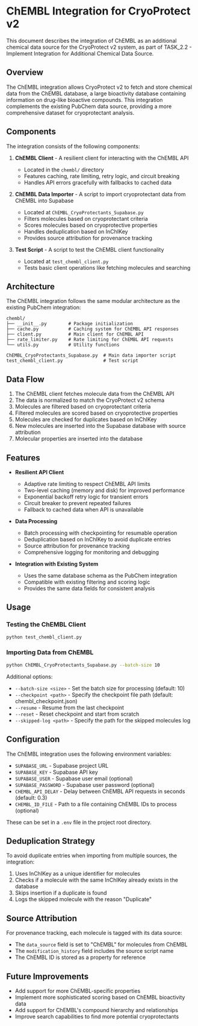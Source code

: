 # ChEMBL Integration for CryoProtect v2

This document describes the integration of ChEMBL as an additional chemical data source for the CryoProtect v2 system, as part of TASK_2.2 - Implement Integration for Additional Chemical Data Source.

## Overview

The ChEMBL integration allows CryoProtect v2 to fetch and store chemical data from the ChEMBL database, a large bioactivity database containing information on drug-like bioactive compounds. This integration complements the existing PubChem data source, providing a more comprehensive dataset for cryoprotectant analysis.

## Components

The integration consists of the following components:

1. **ChEMBL Client** - A resilient client for interacting with the ChEMBL API
   - Located in the `chembl/` directory
   - Features caching, rate limiting, retry logic, and circuit breaking
   - Handles API errors gracefully with fallbacks to cached data

2. **ChEMBL Data Importer** - A script to import cryoprotectant data from ChEMBL into Supabase
   - Located at `ChEMBL_CryoProtectants_Supabase.py`
   - Filters molecules based on cryoprotectant criteria
   - Scores molecules based on cryoprotective properties
   - Handles deduplication based on InChIKey
   - Provides source attribution for provenance tracking

3. **Test Script** - A script to test the ChEMBL client functionality
   - Located at `test_chembl_client.py`
   - Tests basic client operations like fetching molecules and searching

## Architecture

The ChEMBL integration follows the same modular architecture as the existing PubChem integration:

```
chembl/
├── __init__.py        # Package initialization
├── cache.py           # Caching system for ChEMBL API responses
├── client.py          # Main client for ChEMBL API
├── rate_limiter.py    # Rate limiting for ChEMBL API requests
└── utils.py           # Utility functions

ChEMBL_CryoProtectants_Supabase.py  # Main data importer script
test_chembl_client.py               # Test script
```

## Data Flow

1. The ChEMBL client fetches molecule data from the ChEMBL API
2. The data is normalized to match the CryoProtect v2 schema
3. Molecules are filtered based on cryoprotectant criteria
4. Filtered molecules are scored based on cryoprotective properties
5. Molecules are checked for duplicates based on InChIKey
6. New molecules are inserted into the Supabase database with source attribution
7. Molecular properties are inserted into the database

## Features

- **Resilient API Client**
  - Adaptive rate limiting to respect ChEMBL API limits
  - Two-level caching (memory and disk) for improved performance
  - Exponential backoff retry logic for transient errors
  - Circuit breaker to prevent repeated failures
  - Fallback to cached data when API is unavailable

- **Data Processing**
  - Batch processing with checkpointing for resumable operation
  - Deduplication based on InChIKey to avoid duplicate entries
  - Source attribution for provenance tracking
  - Comprehensive logging for monitoring and debugging

- **Integration with Existing System**
  - Uses the same database schema as the PubChem integration
  - Compatible with existing filtering and scoring logic
  - Provides the same data fields for consistent analysis

## Usage

### Testing the ChEMBL Client

```bash
python test_chembl_client.py
```

### Importing Data from ChEMBL

```bash
python ChEMBL_CryoProtectants_Supabase.py --batch-size 10
```

Additional options:
- `--batch-size <size>` - Set the batch size for processing (default: 10)
- `--checkpoint <path>` - Specify the checkpoint file path (default: chembl_checkpoint.json)
- `--resume` - Resume from the last checkpoint
- `--reset` - Reset checkpoint and start from scratch
- `--skipped-log <path>` - Specify the path for the skipped molecules log

## Configuration

The ChEMBL integration uses the following environment variables:

- `SUPABASE_URL` - Supabase project URL
- `SUPABASE_KEY` - Supabase API key
- `SUPABASE_USER` - Supabase user email (optional)
- `SUPABASE_PASSWORD` - Supabase user password (optional)
- `CHEMBL_API_DELAY` - Delay between ChEMBL API requests in seconds (default: 0.3)
- `CHEMBL_ID_FILE` - Path to a file containing ChEMBL IDs to process (optional)

These can be set in a `.env` file in the project root directory.

## Deduplication Strategy

To avoid duplicate entries when importing from multiple sources, the integration:

1. Uses InChIKey as a unique identifier for molecules
2. Checks if a molecule with the same InChIKey already exists in the database
3. Skips insertion if a duplicate is found
4. Logs the skipped molecule with the reason "Duplicate"

## Source Attribution

For provenance tracking, each molecule is tagged with its data source:

- The `data_source` field is set to "ChEMBL" for molecules from ChEMBL
- The `modification_history` field includes the source script name
- The ChEMBL ID is stored as a property for reference

## Future Improvements

- Add support for more ChEMBL-specific properties
- Implement more sophisticated scoring based on ChEMBL bioactivity data
- Add support for ChEMBL's compound hierarchy and relationships
- Improve search capabilities to find more potential cryoprotectants